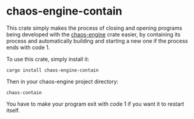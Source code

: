 # chaos-engine-contain
This crate simply makes the process of closing and opening programs being developed with the [chaos-engine](https://crates.io/crate/chaos-engine) crate easier, by containing its
process and automatically building and starting a new one if the process ends with code 1.

To use this crate, simply install it:
```
cargo install chaos-engine-contain
```

Then in your chaos-engine project directory:
```
chaos-contain
```

You have to make your program exit with code 1 if you want it to restart itself.
